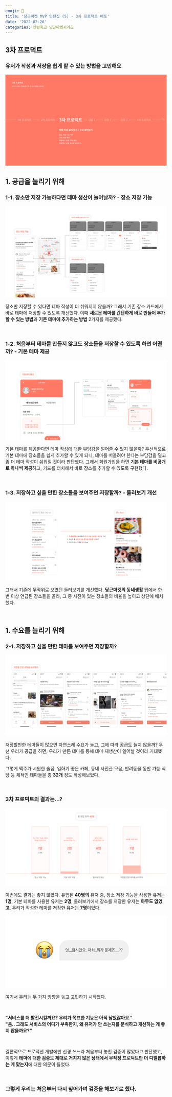 ```yaml
---
emoji: 🥕
title: '당근마켓 MVP 인턴십 (5) - 3차 프로덕트 배포'
date: '2022-02-26'
categories: 인턴회고 당근마켓시리즈
---
```


## 3차 프로덕트

### 유저가 작성과 저장을 쉽게 할 수 있는 방법을 고민해요

![](0.png)

## 1. 공급을 늘리기 위해

### 1-1. 장소만 저장 가능하다면 테마 생산이 늘어날까? - 장소 저장 기능

![](1.png)

장소만 저장할 수 있다면 테마 작성이 더 쉬워지지 않을까? 그래서 기존 장소 카드에서 바로 테마에 저장할 수 있도록 개선했다. 이때 **새로운 테마를 간단하게 바로 만들어 추가할 수 있는 방법**과 **기존 테마에 추가하는 방법** 2가지를 제공했다.

&nbsp;

### 1-2. 처음부터 테마를 만들지 않고도 장소들을 저장할 수 있도록 하면 어떨까? - 기본 테마 제공

![](2.png)

기본 테마를 제공한다면 테마 작성에 대한 부담감을 덜어줄 수 있지 않을까? 우선적으로 기본 테마에 장소들을 쉽게 추가할 수 있게 되니, 테마를 떠올려야 한다는 부담감을 덜고 좀 더 테마 작성이 쉬워질 것이라 판단했다. 그래서 회원가입을 하면 **기본 테마를 비공개로 하나씩 제공**하고, 카드를 터치해서 바로 장소를 추가할 수 있도록 구현했다.

&nbsp;

### 1-3. 저장하고 싶을 만한 장소들을 보여주면 저장할까? - 둘러보기 개선

![](3.png)

그래서 기존에 무작위로 보였던 둘러보기를 개선했다. **당근마켓의 동네생활** 탭에서 한 번 이상 언급된 장소들을 골라, 그 중 사진이 있는 장소들의 비율을 높이고 상단에 배치했다.

&nbsp;

## 1. 수요를 늘리기 위해

### 2-1. 저장하고 싶을 만한 테마를 보여주면 저장할까?

![](4.png)

저장할만한 테마들이 많으면 자연스레 수요가 늘고, 그에 따라 공급도 늘지 않을까? 우선 우리가 공급을 하면, 우리가 만든 테마를 통해 테마 재생산이 일어날 것이라 기대했다.

그렇게 맥주가 시원한 술집, 일하기 좋은 카페, 동네 사진관 모음, 반려동물 동반 가능 식당 등 체적인 테마들을 총 **32개** 정도 작성해보았다.

&nbsp;

### 3차 프로덕트의 결과는...?

![](5.png)

이번에도 결과는 좋지 않았다. 유입된 **40명의** 유저 중, 장소 저장 기능을 사용한 유저는 **1명**, 기본 테마를 사용한 유저는 **2명**, 둘러보기에서 장소를 저장한 유저는 **아무도 없었고**, 우리가 작성한 테마를 저장한 유저는 **7명**이었다.

![](6.png)

여기서 우리는 두 가지 방향을 놓고 고민하기 시작했다.

&nbsp;

**"서비스를 더 발전시킬까요? 우리가 목표한 기능은 아직 남았잖아요."**  
**"음.. 그래도 서비스의 어디가 부족한지, 왜 유저가 안 쓰는지를 분석하고 개선하는 게 좋지 않을까요?"**

&nbsp;

결론적으로 프로덕션 개발에만 신경 쓰느라 처음부터 놓친 검증이 많았다고 판단했고, 이렇게 **테마에 대한 검증도 제대로 거치지 않은 상태에서 무작정 프로덕트만 더 디벨롭하는 게 맞는지**에 대한 의문이 들었다.

&nbsp;

### 그렇게 우리는 처음부터 다시 짚어가며 검증을 해보기로 했다.
